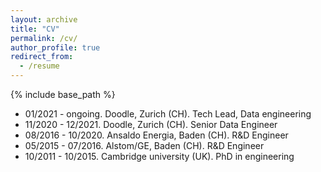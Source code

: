 ```yaml
---
layout: archive
title: "CV"
permalink: /cv/
author_profile: true
redirect_from:
  - /resume
---
```


{% include base_path %}

- 01/2021 - ongoing. Doodle, Zurich (CH). Tech Lead, Data engineering
- 11/2020 - 12/2021. Doodle, Zurich (CH). Senior Data Engineer
- 08/2016 - 10/2020. Ansaldo Energia, Baden (CH). R&D Engineer
- 05/2015 - 07/2016. Alstom/GE, Baden (CH). R&D Engineer
- 10/2011 - 10/2015. Cambridge university (UK). PhD in engineering
